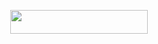 <p align="center"><a href="https://dashboard.heroku.com/new?template=https://github.com/ItachiXMusic-JAAT/ItachiXMusic-Music"> <img src="https://img.shields.io/badge/Deploy%20On%20Heroku-bringle?style=for-the-badge&logo=heroku" width="220" height="38.45"/></a></p>
